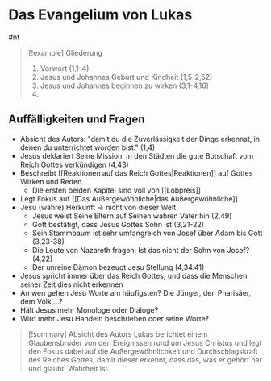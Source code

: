 # Das Evangelium von Lukas

#nt

> [!example] Gliederung
> 1. Vorwort (1,1-4)
> 2. Jesus und Johannes Geburt und Kindheit (1,5-2,52)
> 3. Jesus und Johannes beginnen zu wirken (3,1-4,16)
> 4. 

## Auffälligkeiten und Fragen

- Absicht des Autors: "damit du die Zuverlässigkeit der Dinge erkennst, in denen du unterrichtet worden bist." (1,4)
- Jesus deklariert Seine Mission: In den Städten die gute Botschaft vom Reich Gottes verkündigen (4,43)
- Beschreibt [[Reaktionen auf das Reich Gottes|Reaktionen]] auf Gottes Wirken und Reden
	- Die ersten beiden Kapitel sind voll von [[Lobpreis]]
- Legt Fokus auf [[Das Außergewöhnliche|das Außergewöhnliche]]
- Jesu (wahre) Herkunft -> nicht von dieser Welt
	- Jesus weist Seine Eltern auf Seinen wahren Vater hin (2,49)
	- Gott bestätigt, dass Jesus Gottes Sohn ist (3,21-22)
	- Sein Stammbaum ist sehr umfangreich von Josef über Adam bis Gott (3,23-38)
	- Die Leute von Nazareth fragen: Ist das nicht der Sohn von Josef? (4,22)
	- Der unreine Dämon bezeugt Jesu Stellung (4,34.41)
- Jesus spricht immer über das Reich Gottes, und dass die Menschen seiner Zeit dies nicht erkennen
- An wen gehen Jesu Worte am häufigsten? Die Jünger, den Pharisäer, dem Volk,...?
- Hält Jesus mehr Monologe oder Dialoge?
- Wird mehr Jesu Handeln beschrieben oder seine Worte?

> [!summary] Absicht des Autors
> Lukas berichtet einem Glaubensbruder von den Ereignissen rund um Jesus Christus und legt den Fokus dabei auf die Außergewöhnlichkeit und Durchschlagskraft des Reiches Gottes, damit dieser erkennt, dass das, was er gehört hat und glaubt, Wahrheit ist.

